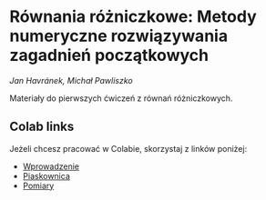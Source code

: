 # Równania różniczkowe: Metody numeryczne rozwiązywania zagadnień początkowych
_Jan Havránek, Michał Pawliszko_

Materiały do pierwszych ćwiczeń z równań różniczkowych.

## Colab links
Jeżeli chcesz pracować w Colabie, skorzystaj z linków poniżej:
- [Wprowadzenie](https://colab.research.google.com/github/havranej/numerical-methods/blob/master/01_Wprowadzenie.ipynb)
- [Piaskownica](https://colab.research.google.com/github/havranej/numerical-methods/blob/master/02_Piaskownica.ipynb)
- [Pomiary](https://colab.research.google.com/github/havranej/numerical-methods/blob/master/03_Pomiary.ipynb)

